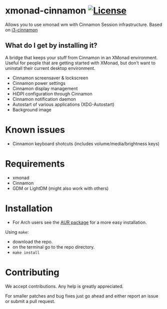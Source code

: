 # xmonad-cinnamon [![License](http://img.shields.io/badge/license-MIT-blue.svg?style=flat)](http://choosealicense.com/licenses/mit/)

Allows you to use xmonad wm with Cinnamon Session infrastructure. Based on [i3-cinnamon](https://github.com/jbbr/i3-cinnamon)

## What do I get by installing it?
A bridge that keeps your stuff from Cinnamon in an XMonad environment. Useful for people that are getting started with XMonad, but don't want to uninstall their current desktop environment.

- Cinnamon screensaver & lockscreen
- Cinnamon power settings
- Cinnamon display management
- HiDPI configuration through Cinnamon
- Cinnamon notification daemon
- Autostart of various applications (XDG-Autostart)
- Background image

# Known issues
- Cinnamon keyboard shotcuts (includes volume/media/brightness keys)

# Requirements
* xmonad
* Cinnamon
* GDM or LightDM (might also work with others)

# Installation
* For Arch users see the [AUR package](https://aur.archlinux.org/packages/xmonad-cinnamon-git/) for a more easy installation.

Using `make`:
* download the repo.
* on the terminal go to the repo directory.
* `make install`

# Contributing
We accept contributions. Any help is greatly appreciated.

For smaller patches and bug fixes just go ahead and either report an issue or submit a pull
request.


